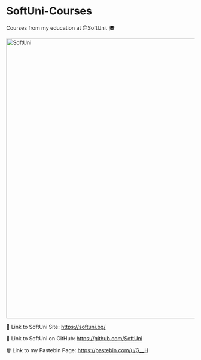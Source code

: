 # SoftUni-Courses
Courses from my education at @SoftUni. 🎓

<img width="750" alt="SoftUni" src="https://user-images.githubusercontent.com/106105299/169873439-0dd28a72-8719-499c-b70a-5c970996b107.png">

🔗 Link to SoftUni Site: https://softuni.bg/

🔗 Link to SoftUni on GitHub: https://github.com/SoftUni

🗑️ Link to my Pastebin Page: https://pastebin.com/u/G__H

